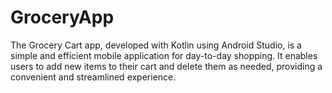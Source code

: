 # GroceryApp
The Grocery Cart app, developed with Kotlin using Android Studio, is a simple and efficient mobile application for day-to-day shopping. It enables users to add new items to their cart and delete them as needed, providing a convenient and streamlined experience.

